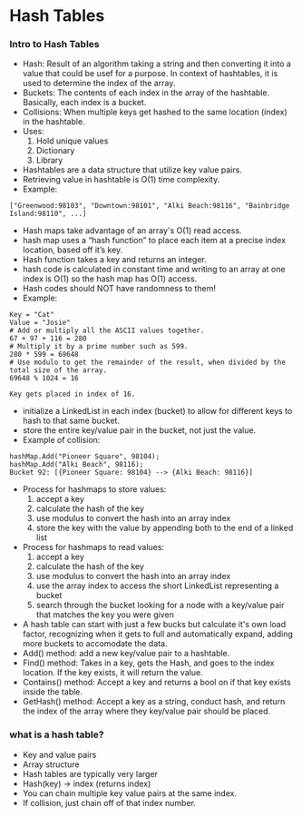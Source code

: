# Hash Tables

### Intro to Hash Tables
- Hash: Result of an algorithm taking a string and then converting it into a value that could be usef for a purpose. In context of hashtables, it is used to determine the index of the array. 
- Buckets: The contents of each index in the array of the hashtable. Basically, each index is a bucket.
- Collisions: When multiple keys get hashed to the same location (index) in the hashtable. 
- Uses:
  1. Hold unique values
  2. Dictionary
  3. Library
- Hashtables are a data structure that utilize key value pairs.
- Retrieving value in hashtable is O(1) time complexity.
- Example:
```
["Greenwood:98103", "Downtown:98101", "Alki Beach:98116", "Bainbridge Island:98110", ...]
```
- Hash maps take advantage of an array's O(1) read access. 
- hash map uses a “hash function” to place each item at a precise index location, based off it’s key.
- Hash function takes a key and returns an integer.
- hash code is calculated in constant time and writing to an array at one index is O(1) so the hash map has O(1) access.
- Hash codes should NOT have randomness to them!
- Example:
```
Key = "Cat"
Value = "Josie"
# Add or multiply all the ASCII values together.
67 + 97 + 116 = 280
# Multiply it by a prime number such as 599.
280 * 599 = 69648
# Use modulo to get the remainder of the result, when divided by the total size of the array.
69648 % 1024 = 16

Key gets placed in index of 16. 
```
- initialize a LinkedList in each index (bucket) to allow for different keys to hash to that same bucket.  
- store the entire key/value pair in the bucket, not just the value.
- Example of collision: 
```
hashMap.Add("Pioneer Square", 98104);
hashMap.Add("Alki Beach", 98116);
Bucket 92: [{Pioneer Square: 98104} --> {Alki Beach: 98116}]
```
- Process for hashmaps to store values:
  1. accept a key
  2. calculate the hash of the key
  3. use modulus to convert the hash into an array index
  4. store the key with the value by appending both to the end of a linked list
- Process for hashmaps to read values:
  1. accept a key
  2. calculate the hash of the key
  3. use modulus to convert the hash into an array index
  4. use the array index to access the short LinkedList representing a bucket
  5. search through the bucket looking for a node with a key/value pair that matches the key you were given
- A hash table can start with just a few bucks but calculate it's own load factor, recognizing when it gets to full and automatically expand, adding more buckets to accomodate the data.
- Add() method: add a new key/value pair to a hashtable.
- Find() method: Takes in a key, gets the Hash, and goes to the index location. If the key exists, it will return the value.
- Contains() method: Accept a key and returns a bool on if that key exists inside the table. 
- GetHash() method: Accept a key as a string, conduct hash, and return the index of the array where they key/value pair should be placed. 

### what is a hash table?
- Key and value pairs
- Array structure
- Hash tables are typically very larger
- Hash(key) -> index (returns index)
- You can chain multiple key value pairs at the same index. 
- If collision, just chain off of that index number. 

